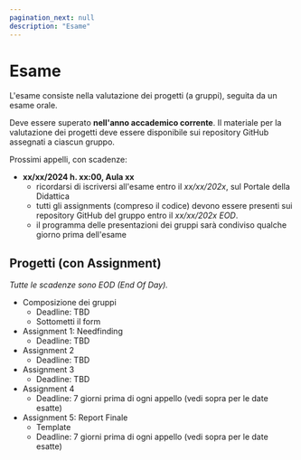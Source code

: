 ```yaml
---
pagination_next: null
description: "Esame"
---
```


# Esame

L'esame consiste nella valutazione dei progetti (a gruppi), seguita da un esame orale.

Deve essere superato **nell'anno accademico corrente**. Il materiale per la valutazione dei progetti deve essere disponibile sui repository GitHub assegnati a ciascun gruppo.

Prossimi appelli, con scadenze:

- **xx/xx/2024 h. xx:00, Aula xx**
    - ricordarsi di iscriversi all'esame entro il *xx/xx/202x*, sul Portale della Didattica
    - tutti gli assignments (compreso il codice) devono essere presenti sui repository GitHub del gruppo entro il *xx/xx/202x EOD*.
    - il programma delle presentazioni dei gruppi sarà condiviso qualche giorno prima dell'esame

## Progetti (con Assignment)

*Tutte le scadenze sono EOD (End Of Day).*

- Composizione dei gruppi
  - Deadline: TBD
  - Sottometti il form
- Assignment 1: Needfinding
  - Deadline: TBD
- Assignment 2
  - Deadline: TBD
- Assignment 3
  - Deadline: TBD
- Assignment 4
  - Deadline: 7 giorni prima di ogni appello (vedi sopra per le date esatte)
- Assignment 5: Report Finale
  - Template
  - Deadline: 7 giorni prima di ogni appello (vedi sopra per le date esatte)
